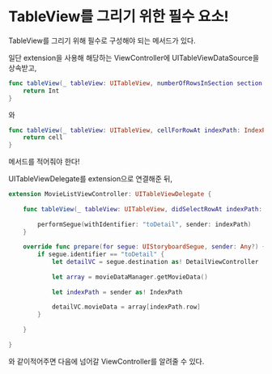 # TableView를 그리기 위한 필수 요소!

TableView를 그리기 위해 필수로 구성해야 되는 메서드가 있다.

일단 extension을 사용해 해당하는 ViewController에 UITableViewDataSource을 상속받고, 

```swift 
func tableView(_ tableView: UITableView, numberOfRowsInSection section: Int) -> Int {
    return Int
}
````
와 
```swift
func tableView(_ tableView: UITableView, cellForRowAt indexPath: IndexPath) -> UITableViewCell {
    return cell
}
```
메서드를 적어줘야 한다!

UITableViewDelegate를 extension으로 연결해준 뒤,

```swift
extension MovieListViewController: UITableViewDelegate {
    
    func tableView(_ tableView: UITableView, didSelectRowAt indexPath: IndexPath) {
        
        performSegue(withIdentifier: "toDetail", sender: indexPath)
    }
    
    override func prepare(for segue: UIStoryboardSegue, sender: Any?) {
        if segue.identifier == "toDetail" {
            let detailVC = segue.destination as! DetailViewController
            
            let array = movieDataManager.getMovieData()
            
            let indexPath = sender as! IndexPath
            
            detailVC.movieData = array[indexPath.row]
        }
        
    }
    
}
```

와 같이적어주면 다음에 넘어갈 ViewController를 알려줄 수 있다.

